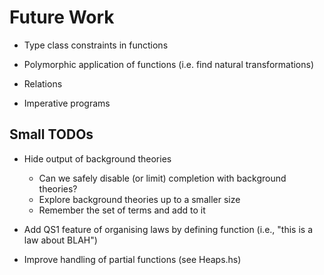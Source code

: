 # Future Work

* Type class constraints in functions

* Polymorphic application of functions (i.e. find natural transformations)

* Relations

* Imperative programs

## Small TODOs

* Hide output of background theories
  - Can we safely disable (or limit) completion with background
    theories?
  - Explore background theories up to a smaller size
  - Remember the set of terms and add to it

* Add QS1 feature of organising laws by defining function
  (i.e., "this is a law about BLAH")

* Improve handling of partial functions (see Heaps.hs)
